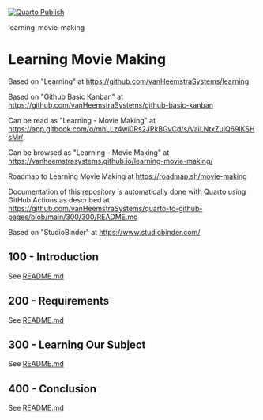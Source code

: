 [![Quarto Publish](https://github.com/vanHeemstraSystems/learning-movie-making/actions/workflows/publish.yml/badge.svg)](https://github.com/vanHeemstraSystems/learning-movie-making/actions/workflows/publish.yml)

learning-movie-making
# Learning Movie Making

Based on "Learning" at https://github.com/vanHeemstraSystems/learning

Based on "Github Basic Kanban" at https://github.com/vanHeemstraSystems/github-basic-kanban

Can be read as "Learning - Movie Making" at https://app.gitbook.com/o/mhLLz4wi0Rs2JPkBGvCd/s/VaiLNtxZulQ69lKSHsMr/

Can be browsed as "Learning - Movie Making" at https://vanheemstrasystems.github.io/learning-movie-making/

Roadmap to Learning Movie Making at https://roadmap.sh/movie-making

Documentation of this repository is automatically done with Quarto using GitHub Actions as described at https://github.com/vanHeemstraSystems/quarto-to-github-pages/blob/main/300/300/README.md

Based on "StudioBinder" at https://www.studiobinder.com/

## 100 - Introduction

See [README.md](./100/README.md)

## 200 - Requirements

See [README.md](./200/README.md)

## 300 - Learning Our Subject

See [README.md](./300/README.md)

## 400 - Conclusion

See [README.md](./400/README.md)
